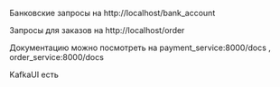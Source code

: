 Банковские запросы на http://localhost/bank_account

Запросы для заказов на http://localhost/order 

Документацию можно посмотреть на payment_service:8000/docs , order_service:8000/docs

KafkaUI есть
